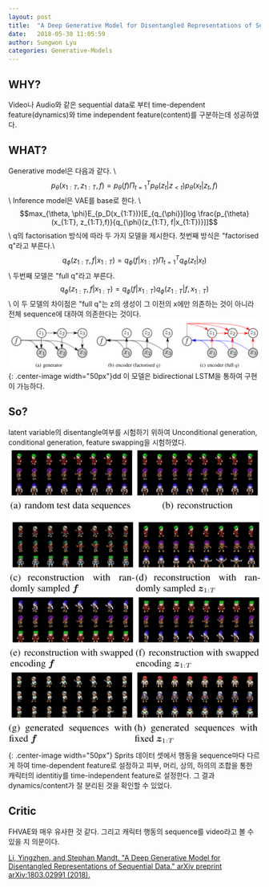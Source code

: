 ```yaml
---
layout: post
title:  "A Deep Generative Model for Disentangled Representations of Sequential Data"
date:   2018-05-30 11:05:59
author: Sungwon Lyu
categories: Generative-Models
---
```


## WHY? 
Video나 Audio와 같은 sequential data로 부터 time-dependent feature(dynamics)와 time independent feature(content)를 구분하는데 성공하였다. 

## WHAT?
Generative model은 다음과 같다. \\
$$p_{\theta}(x_{1:T}, z_{1:T}, f) = p_{\theta}(f)\Pi^T_{t=1} p_{\theta}(z_t|z_{< t})p_{\theta}(x_t|z_t, f)$$\\
Inference model은 VAE를 base로 한다. \\
$$max_{\theta, \phi}E_{p_D(x_{1:T})}[E_{q_{\phi}}[log \frac{p_{\theta}(x_{1:T}, z_{1:T},f)}{q_{\phi}(z_{1:T}, f|x_{1:T})}]]$$\\
q의 factorisation 방식에 따라 두 가지 모델을 제시한다. 첫번째 방식은 "factorised q"라고 부른다.\\
$$q_{\phi}(z_{1:T}, f|x_{1:T}) = q_{\phi}(f|x_{1:T})\Pi_{t=1}^T q_{\phi}(z_t|x_t)$$\\
두번째 모델은 "full q"라고 부른다.
$$q_{\phi}(z_{1:T}, f|x_{1:T}) = q_{\phi}(f|x_{1:T})q_{\phi}(z_{1:T}|f, x_{1:T})$$\\
이 두 모델의 차이점은 "full q"는 z의 생성이 그 이전의 x에만 의존하는 것이 아니라 전체 sequence에 대하여 의존한다는 것이다. 
![image](/assets/images/dgmdrs1.png){: .center-image width="50px"}dd
이 모델은 bidirectional LSTM을 통하여 구현이 가능하다. 

## So?
latent variable의 disentangle여부를 시험하기 위하여 Unconditional generation, conditional generation, feature swapping을 시험하였다. 
![image](/assets/images/dgmdrs2.png){: .center-image width="50px"}
Sprits 데이터 셋에서 행동을 sequence마다 다르게 하여 time-dependent feature로 설정하고 피부, 머리, 상의, 하의의 조합을 통한 캐릭터의 identitiy를 time-independent feature로 설정한다. 그 결과 dynamics/content가 잘 분리된 것을 확인할 수 있었다. 

## Critic
FHVAE와 매우 유사한 것 같다. 그리고 캐릭터 행동의 sequence를 video라고 볼 수 있을 지 의문이다. 

[Li, Yingzhen, and Stephan Mandt. "A Deep Generative Model for Disentangled Representations of Sequential Data." arXiv preprint arXiv:1803.02991 (2018).](https://arxiv.org/abs/1803.02991)
